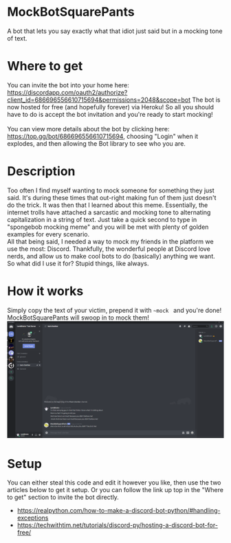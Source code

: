 # MockBotSquarePants
A bot that lets you say exactly what that idiot just said but in a mocking tone of text.

# Where to get
You can invite the bot into your home here: https://discordapp.com/oauth2/authorize?client_id=686696556610715694&permissions=2048&scope=bot
The bot is now hosted for free (and hopefully forever) via Heroku! So all you should have to do is accept the bot invitation and you're ready to start mocking!
<br>
<br>
You can view more details about the bot by clicking here: https://top.gg/bot/686696556610715694, choosing "Login" when it explodes, and then allowing the Bot library to see who you are.


# Description
Too often I find myself wanting to mock someone for something they just said. It's during these times that out-right making fun of them just doesn't do the trick. It was then that I learned about this meme. Essentially, the internet trolls have attached a sarcastic and mocking tone to alternating capitalization in a string of text. Just take a quick second to type in "spongebob mocking meme" and you will be met with plenty of golden examples for every scenario.
<br>
All that being said, I needed a way to mock my friends in the platform we use the most: Discord. Thankfully, the wonderful people at Discord love nerds, and allow us to make cool bots to do (basically) anything we want. So what did I use it for? Stupid things, like always.

# How it works
Simply copy the text of your victim, prepend it with `~mock ` and you're done! MockBotSquarePants will swoop in to mock them!
![MockBotSquarePants Example](https://github.com/MasonStooksbury/MockBotSquarePants/blob/master/MBSPTest.png)

# Setup
You can either steal this code and edit it however you like, then use the two articles below to get it setup. Or you can follow the link up top in the "Where to get" section to invite the bot directly.
 - https://realpython.com/how-to-make-a-discord-bot-python/#handling-exceptions
 - https://techwithtim.net/tutorials/discord-py/hosting-a-discord-bot-for-free/
